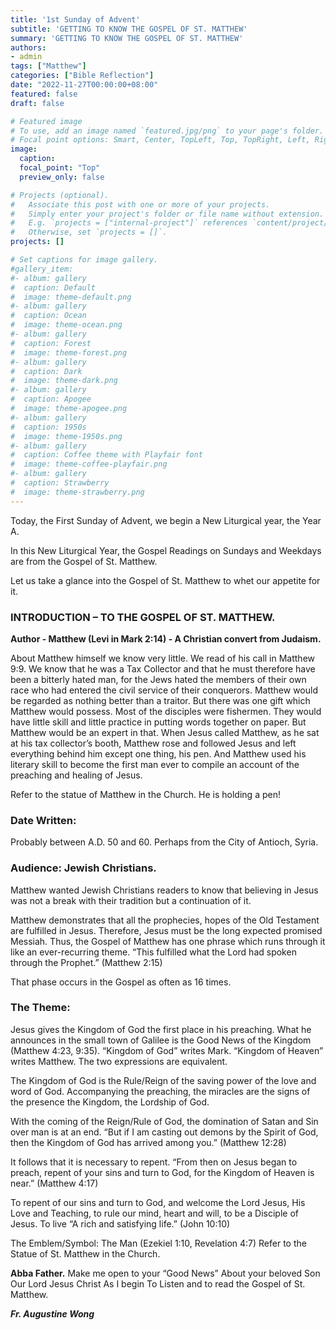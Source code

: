 ```yaml
---
title: '1st Sunday of Advent'
subtitle: 'GETTING TO KNOW THE GOSPEL OF ST. MATTHEW'
summary: 'GETTING TO KNOW THE GOSPEL OF ST. MATTHEW'
authors:
- admin
tags: ["Matthew"]
categories: ["Bible Reflection"]
date: "2022-11-27T00:00:00+08:00"
featured: false
draft: false

# Featured image
# To use, add an image named `featured.jpg/png` to your page's folder.
# Focal point options: Smart, Center, TopLeft, Top, TopRight, Left, Right, BottomLeft, Bottom, BottomRight
image:
  caption:
  focal_point: "Top"
  preview_only: false

# Projects (optional).
#   Associate this post with one or more of your projects.
#   Simply enter your project's folder or file name without extension.
#   E.g. `projects = ["internal-project"]` references `content/project/deep-learning/index.md`.
#   Otherwise, set `projects = []`.
projects: []

# Set captions for image gallery.
#gallery_item:
#- album: gallery
#  caption: Default
#  image: theme-default.png
#- album: gallery
#  caption: Ocean
#  image: theme-ocean.png
#- album: gallery
#  caption: Forest
#  image: theme-forest.png
#- album: gallery
#  caption: Dark
#  image: theme-dark.png
#- album: gallery
#  caption: Apogee
#  image: theme-apogee.png
#- album: gallery
#  caption: 1950s
#  image: theme-1950s.png
#- album: gallery
#  caption: Coffee theme with Playfair font
#  image: theme-coffee-playfair.png
#- album: gallery
#  caption: Strawberry
#  image: theme-strawberry.png
---
```


Today, the First Sunday of Advent, we begin a New Liturgical year, the Year A.

In this New Liturgical Year, the Gospel Readings on Sundays and Weekdays are from the Gospel of St. Matthew.

Let us take a glance into the Gospel of St. Matthew to whet our appetite for it.

### INTRODUCTION – TO THE GOSPEL OF ST. MATTHEW.

**Author - Matthew (Levi in Mark 2:14) - A Christian convert from Judaism.** 

About Matthew himself we know very little. We read of his call in Matthew 9:9.
We know that he was a Tax Collector and that he must therefore have been a bitterly hated man, for the Jews hated the members of their own race who had entered the civil service of their conquerors. Matthew would be regarded as nothing better than a traitor. But there was one gift which Matthew would possess. Most of the disciples were fishermen. They would have little skill and little practice in putting words together on paper. But Matthew would be an expert in that. When Jesus called Matthew, as he sat at his tax collector’s booth, Matthew rose and followed Jesus and left everything behind him except one thing, his pen. And Matthew used his literary skill to become the first man ever to compile an account of the preaching and healing of Jesus.

Refer to the statue of Matthew in the Church. He is holding a pen!

### Date Written: 
Probably between A.D. 50 and 60. Perhaps from the City of Antioch, Syria.

### Audience: Jewish Christians.
Matthew wanted Jewish Christians readers to know that believing in Jesus was not a break with their tradition but a continuation of it.

Matthew demonstrates that all the prophecies, hopes of the Old Testament are fulfilled in Jesus. Therefore, Jesus must be the long expected promised Messiah. Thus, the Gospel of Matthew has one phrase which runs through it like an ever-recurring theme. “This fulfilled what the Lord had spoken through the Prophet.” (Matthew 2:15)

That phase occurs in the Gospel as often as 16 times.

### The Theme: 
Jesus gives the Kingdom of God the first place in his preaching. What he announces in the small town of Galilee is the Good News of the Kingdom (Matthew 4:23, 9:35). “Kingdom of God” writes Mark. “Kingdom of Heaven” writes Matthew. The two expressions are equivalent.

The Kingdom of God is the Rule/Reign of the saving power of the love and word of God. Accompanying the preaching, the miracles are the signs of the presence the Kingdom, the Lordship of God.

With the coming of the Reign/Rule of God, the domination of Satan and Sin over man is at an end. “But if I am casting out demons by the Spirit of God, then the Kingdom of God has arrived among you.” (Matthew 12:28)

It follows that it is necessary to repent. “From then on Jesus began to preach, repent of your sins and turn to God, for the Kingdom of Heaven is near.” (Matthew 4:17)

To repent of our sins and turn to God, and welcome the Lord Jesus, His Love and Teaching, to rule our mind, heart and will, to be a Disciple of Jesus. To live “A rich and satisfying life.” (John 10:10)

The Emblem/Symbol: The Man (Ezekiel 1:10, Revelation 4:7)
Refer to the Statue of St. Matthew in the Church.

**Abba Father.**
Make me open to your “Good News”
About your beloved Son
Our Lord Jesus Christ
As I begin
To Listen and to read
the Gospel of St. Matthew.

___Fr. Augustine Wong___